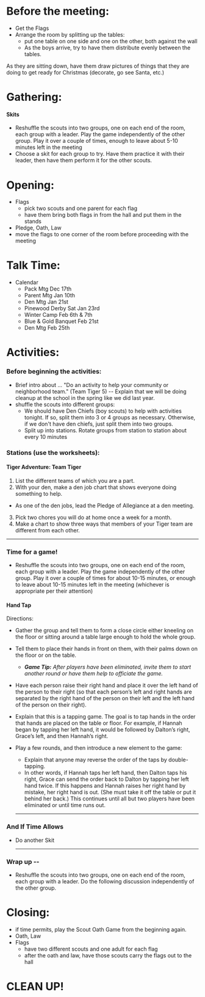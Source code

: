 Before the meeting:
==================
* Get the Flags
* Arrange the room by splitting up the tables:
  * put one table on one side and one on the other, both against the wall
  * As the boys arrive, try to have them distribute evenly between the tables.

As they are sitting down, have them draw pictures of things that they are doing to get ready for Christmas (decorate, go see Santa, etc.)

Gathering:
========
#### Skits
* Reshuffle the scouts into two groups, one on each end of the room, each group with a leader. Play the game independently of the other group. Play it over a couple of times, enough to leave about 5-10 minutes left in the meeting
* Choose a skit for each group to try. Have them practice it with their leader, then have them perform it for the other scouts.


Opening:
=======
* Flags
  * pick two scouts and one parent for each flag
  * have them bring both flags in from the hall and put them in the stands
* Pledge, Oath, Law
* move the flags to one corner of the room before proceeding with the meeting

Talk Time:
=========
* Calendar
  * Pack Mtg Dec 17th
  * Parent Mtg Jan 10th
  * Den Mtg Jan 21st
  * Pinewood Derby Sat Jan 23rd
  * Winter Camp Feb 6th & 7th
  * Blue & Gold Banquet Feb 21st
  * Den Mtg Feb 25th

Activities:
==========
### Before beginning the activities:
* Brief intro about ... "Do an activity to help your community or neighborhood team." (Team Tiger 5) -- Explain that we will be doing cleanup at the school in the spring like we did last year.
* shuffle the scouts into different groups:
  * We should have Den Chiefs (boy scouts) to help with activities tonight. If so, split them into 3 or 4 groups as necessary. Otherwise, if we don't have den chiefs, just split them into two groups.
  * Split up into stations. Rotate groups from station to station about every 10 minutes

### Stations (use the worksheets):
#### Tiger Adventure: Team Tiger
1. List the different teams of which you are a part.
2. With your den, make a den job chart that shows everyone doing something to help.
  * As one of the den jobs, lead the Pledge of Allegiance at a den meeting.
3. Pick two chores you will do at home once a week for a month.
4. Make a chart to show three ways that members of your Tiger team are different
from each other.

------------------

### Time for a game!
* Reshuffle the scouts into two groups, one on each end of the room, each group with a leader. Play the game independently of the other group. Play it over a couple of times for about 10-15 minutes, or enough to leave about 10-15 minutes left in the meeting (whichever is appropriate per their attention)

#### Hand Tap
Directions:
* Gather the group and tell them to form a close circle either kneeling on the floor or sitting around a table large enough to hold the whole group.
* Tell them to place their hands in front on them, with their palms down on the floor or on the table.
  * ___Game Tip:___ _After players have been eliminated, invite them to start another round or have them help to officiate the game._
* Have each person raise their right hand and place it over the left hand of the person to their right (so that each person’s left and right hands are separated by the right hand of the person on their left and the left hand of the person on their right).
* Explain that this is a tapping game. The goal is to tap hands in the order that hands are placed on the table or floor. For example, if Hannah began by tapping her left hand, it would be followed by Dalton’s right, Grace’s left, and then Hannah’s right.
* Play a few rounds, and then introduce a new element to the game:
  * Explain that anyone may reverse the order of the taps by double-tapping.
  * In other words, if Hannah taps her left hand, then Dalton taps his right, Grace can send the order back to Dalton by tapping her left hand twice. If this happens and Hannah raises her right hand by mistake, her right hand is out. (She must take it off the table or put it behind her back.) This continues until all but two players have been eliminated or until time runs out.

  -------------------

### And If Time Allows
* Do another Skit

  -------------------

### Wrap up --
* Reshuffle the scouts into two groups, one on each end of the room, each group with a leader. Do the following discussion independently of the other group.

Closing:
=====
* if time permits, play the Scout Oath Game from the beginning again.
* Oath, Law
* Flags
  * have two different scouts and one adult for each flag
  * after the oath and law, have those scouts carry the flags out to the hall

CLEAN UP!
========================
